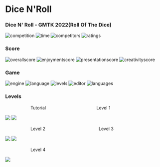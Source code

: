 # Dice N'Roll
### Dice N' Roll - GMTK 2022(Roll Of The Dice)

![competition](https://img.shields.io/badge/Competition-GMTK%202022-red)
![time](https://img.shields.io/badge/Time-48h-blueviolet)
![competitors](https://img.shields.io/badge/Competitors-6.1k-informational)
![ratings](https://img.shields.io/badge/Ratings-20-lightblue)

### Score

![overallscore](https://img.shields.io/badge/Overall-%231388-success)
![enjoymentscore](https://img.shields.io/badge/Enjoyment-%23359-yellow)
![presentationscore](https://img.shields.io/badge/Presentation-%231663-orange)
![creativityscore](https://img.shields.io/badge/Creativity-%232805-red)

### Game

![engine](https://img.shields.io/badge/Game%20Engine-Unity-blueviolet)
![language](https://img.shields.io/badge/Programming%20Language-C%23-red)
![levels](https://img.shields.io/badge/Level%20Count-5-lightblue)
![editor](https://img.shields.io/badge/Level%20Editor-✔-green)
![languages](https://img.shields.io/badge/Translations-English%20/%20Italian-informational)

### Levels

ㅤㅤㅤㅤㅤㅤ Tutorial ㅤㅤㅤㅤㅤㅤㅤㅤㅤㅤㅤㅤ Level 1

<img src="https://img.itch.zone/aW1hZ2UvMTYxNDgxMi85NTI5OTgxLnBuZw==/250x600/OM4BnA.png"> <img src="https://img.itch.zone/aW1hZ2UvMTYxNDgxMi85NTI5OTc3LnBuZw==/250x600/k37UcA.png">

ㅤㅤㅤㅤㅤㅤ Level 2ㅤㅤㅤㅤㅤㅤㅤㅤㅤㅤㅤㅤㅤ Level 3

<img src="https://img.itch.zone/aW1hZ2UvMTYxNDgxMi85NTI5OTc4LnBuZw==/250x600/Mswo%2Fh.png"> <img src="https://img.itch.zone/aW1hZ2UvMTYxNDgxMi85NTI5OTc5LnBuZw==/250x600/PnqRRS.png">

ㅤㅤㅤㅤㅤㅤ Level 4

<img src="https://img.itch.zone/aW1hZ2UvMTYxNDgxMi85NTI5OTgwLnBuZw==/250x600/nCiZsb.png">
